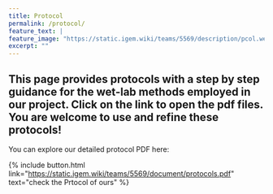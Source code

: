 ```yaml
---
title: Protocol
permalink: /protocol/
feature_text: |
feature_image: "https://static.igem.wiki/teams/5569/description/pcol.webp"
excerpt: ""
---
```


## This page provides protocols with a step by step guidance for the wet-lab methods employed in our project. Click on the link to open the pdf files. You are welcome to use and refine these protocols!

You can explore our detailed protocol PDF here:

{% include button.html link="https://static.igem.wiki/teams/5569/document/protocols.pdf" text="check the Prtocol of ours" %}

